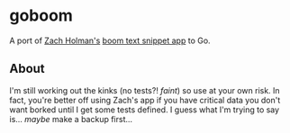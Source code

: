 # goboom
A port of [Zach Holman's](http://zachholman.com/) [boom text snippet app](https://github.com/holman/boom) to Go.

## About
I'm still working out the kinks (no tests?! *faint*) so use at your own risk. In fact, you're better off using Zach's app if you have critical data you don't want borked until I get some tests defined. I guess what I'm trying to say is... *maybe* make a backup first...